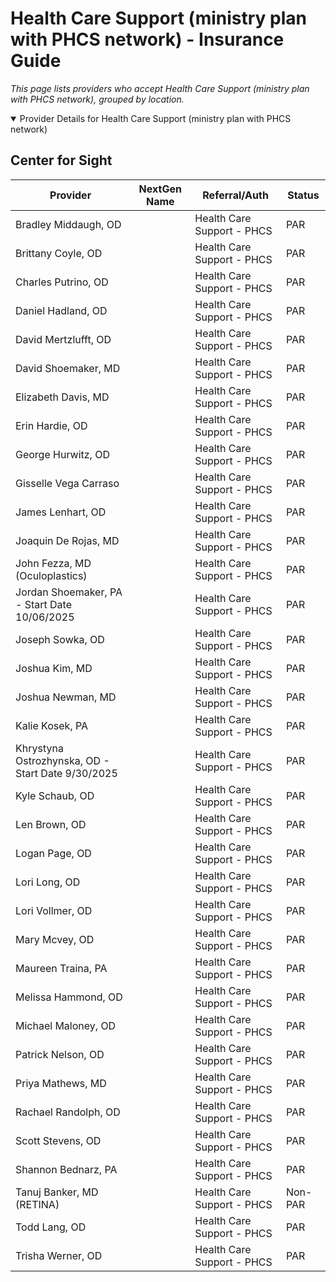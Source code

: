 # Health Care Support (ministry plan with PHCS network) - Insurance Guide

*This page lists providers who accept Health Care Support (ministry plan with PHCS network), grouped by location.*

<details open><summary>Provider Details for Health Care Support (ministry plan with PHCS network)</summary>

## Center for Sight

| Provider | NextGen Name | Referral/Auth | Status |
|----------|-------------|--------------|--------|
| Bradley Middaugh, OD |  | Health Care Support - PHCS | PAR |
| Brittany Coyle, OD |  | Health Care Support - PHCS | PAR |
| Charles Putrino, OD |  | Health Care Support - PHCS | PAR |
| Daniel Hadland, OD |  | Health Care Support - PHCS | PAR |
| David Mertzlufft, OD |  | Health Care Support - PHCS | PAR |
| David Shoemaker, MD |  | Health Care Support - PHCS | PAR |
| Elizabeth Davis, MD |  | Health Care Support - PHCS | PAR |
| Erin Hardie, OD |  | Health Care Support - PHCS | PAR |
| George Hurwitz, OD |  | Health Care Support - PHCS | PAR |
| Gisselle Vega Carraso |  | Health Care Support - PHCS | PAR |
| James Lenhart, OD |  | Health Care Support - PHCS | PAR |
| Joaquin De Rojas, MD |  | Health Care Support - PHCS | PAR |
| John Fezza, MD (Oculoplastics) |  | Health Care Support - PHCS | PAR |
| Jordan Shoemaker, PA - Start Date 10/06/2025 |  | Health Care Support - PHCS | PAR |
| Joseph Sowka, OD |  | Health Care Support - PHCS | PAR |
| Joshua Kim, MD |  | Health Care Support - PHCS | PAR |
| Joshua Newman, MD |  | Health Care Support - PHCS | PAR |
| Kalie Kosek, PA |  | Health Care Support - PHCS | PAR |
| Khrystyna Ostrozhynska, OD - Start Date 9/30/2025 |  | Health Care Support - PHCS | PAR |
| Kyle Schaub, OD |  | Health Care Support - PHCS | PAR |
| Len Brown, OD |  | Health Care Support - PHCS | PAR |
| Logan Page, OD |  | Health Care Support - PHCS | PAR |
| Lori Long, OD |  | Health Care Support - PHCS | PAR |
| Lori Vollmer, OD |  | Health Care Support - PHCS | PAR |
| Mary Mcvey, OD |  | Health Care Support - PHCS | PAR |
| Maureen Traina, PA |  | Health Care Support - PHCS | PAR |
| Melissa Hammond, OD |  | Health Care Support - PHCS | PAR |
| Michael Maloney, OD |  | Health Care Support - PHCS | PAR |
| Patrick Nelson, OD |  | Health Care Support - PHCS | PAR |
| Priya Mathews, MD |  | Health Care Support - PHCS | PAR |
| Rachael Randolph, OD |  | Health Care Support - PHCS | PAR |
| Scott Stevens, OD |  | Health Care Support - PHCS | PAR |
| Shannon Bednarz, PA |  | Health Care Support - PHCS | PAR |
| Tanuj Banker, MD (RETINA) |  | Health Care Support - PHCS | Non-PAR |
| Todd Lang, OD |  | Health Care Support - PHCS | PAR |
| Trisha Werner, OD |  | Health Care Support - PHCS | PAR |

</details>

